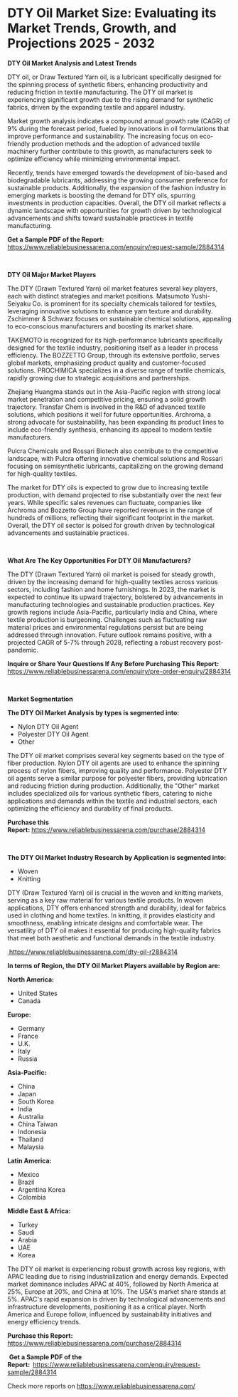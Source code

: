 <p><h1>DTY Oil Market Size: Evaluating its Market Trends, Growth, and Projections 2025 - 2032</h1></p><p><strong>DTY Oil Market Analysis and Latest Trends</strong></p>
<p><p>DTY oil, or Draw Textured Yarn oil, is a lubricant specifically designed for the spinning process of synthetic fibers, enhancing productivity and reducing friction in textile manufacturing. The DTY oil market is experiencing significant growth due to the rising demand for synthetic fabrics, driven by the expanding textile and apparel industry. </p><p>Market growth analysis indicates a compound annual growth rate (CAGR) of 9% during the forecast period, fueled by innovations in oil formulations that improve performance and sustainability. The increasing focus on eco-friendly production methods and the adoption of advanced textile machinery further contribute to this growth, as manufacturers seek to optimize efficiency while minimizing environmental impact.</p><p>Recently, trends have emerged towards the development of bio-based and biodegradable lubricants, addressing the growing consumer preference for sustainable products. Additionally, the expansion of the fashion industry in emerging markets is boosting the demand for DTY oils, spurring investments in production capacities. Overall, the DTY oil market reflects a dynamic landscape with opportunities for growth driven by technological advancements and shifts toward sustainable practices in textile manufacturing.</p></p>
<p><strong>Get a Sample PDF of the Report:&nbsp;</strong> <a href="https://www.reliablebusinessarena.com/enquiry/request-sample/2884314?utm_campaign=3344&utm_medium=2&utm_source=Github&utm_content=ia&utm_term=13032025&utm_id=dty-oil">https://www.reliablebusinessarena.com/enquiry/request-sample/2884314</a></p>
<p>&nbsp;</p>
<p><strong>DTY Oil Major Market Players</strong></p>
<p><p>The DTY (Drawn Textured Yarn) oil market features several key players, each with distinct strategies and market positions. Matsumoto Yushi-Seiyaku Co. is prominent for its specialty chemicals tailored for textiles, leveraging innovative solutions to enhance yarn texture and durability. Zschimmer & Schwarz focuses on sustainable chemical solutions, appealing to eco-conscious manufacturers and boosting its market share.</p><p>TAKEMOTO is recognized for its high-performance lubricants specifically designed for the textile industry, positioning itself as a leader in process efficiency. The BOZZETTO Group, through its extensive portfolio, serves global markets, emphasizing product quality and customer-focused solutions. PROCHIMICA specializes in a diverse range of textile chemicals, rapidly growing due to strategic acquisitions and partnerships.</p><p>Zhejiang Huangma stands out in the Asia-Pacific region with strong local market penetration and competitive pricing, ensuring a solid growth trajectory. Transfar Chem is involved in the R&D of advanced textile solutions, which positions it well for future opportunities. Archroma, a strong advocate for sustainability, has been expanding its product lines to include eco-friendly synthesis, enhancing its appeal to modern textile manufacturers.</p><p>Pulcra Chemicals and Rossari Biotech also contribute to the competitive landscape, with Pulcra offering innovative chemical solutions and Rossari focusing on semisynthetic lubricants, capitalizing on the growing demand for high-quality textiles.</p><p>The market for DTY oils is expected to grow due to increasing textile production, with demand projected to rise substantially over the next few years. While specific sales revenues can fluctuate, companies like Archroma and Bozzetto Group have reported revenues in the range of hundreds of millions, reflecting their significant footprint in the market. Overall, the DTY oil sector is poised for growth driven by technological advancements and sustainable practices.</p></p>
<p>&nbsp;</p>
<p><strong>What Are The Key Opportunities For DTY Oil Manufacturers?</strong></p>
<p><p>The DTY (Drawn Textured Yarn) oil market is poised for steady growth, driven by the increasing demand for high-quality textiles across various sectors, including fashion and home furnishings. In 2023, the market is expected to continue its upward trajectory, bolstered by advancements in manufacturing technologies and sustainable production practices. Key growth regions include Asia-Pacific, particularly India and China, where textile production is burgeoning. Challenges such as fluctuating raw material prices and environmental regulations persist but are being addressed through innovation. Future outlook remains positive, with a projected CAGR of 5-7% through 2028, reflecting a robust recovery post-pandemic.</p></p>
<p><strong>Inquire or Share Your Questions If Any Before Purchasing This Report:</strong> <a href="https://www.reliablebusinessarena.com/enquiry/pre-order-enquiry/2884314?utm_campaign=3344&utm_medium=2&utm_source=Github&utm_content=ia&utm_term=13032025&utm_id=dty-oil">https://www.reliablebusinessarena.com/enquiry/pre-order-enquiry/2884314</a></p>
<p>&nbsp;</p>
<p><strong>Market Segmentation</strong></p>
<p><strong>The DTY Oil Market Analysis by types is segmented into:</strong></p>
<p><ul><li>Nylon DTY Oil Agent</li><li>Polyester DTY Oil Agent</li><li>Other</li></ul></p>
<p><p>The DTY oil market comprises several key segments based on the type of fiber production. Nylon DTY oil agents are used to enhance the spinning process of nylon fibers, improving quality and performance. Polyester DTY oil agents serve a similar purpose for polyester fibers, providing lubrication and reducing friction during production. Additionally, the "Other" market includes specialized oils for various synthetic fibers, catering to niche applications and demands within the textile and industrial sectors, each optimizing the efficiency and durability of final products.</p></p>
<p><strong>Purchase this Report:&nbsp;</strong><a href="https://www.reliablebusinessarena.com/purchase/2884314?utm_campaign=3344&utm_medium=2&utm_source=Github&utm_content=ia&utm_term=13032025&utm_id=dty-oil">https://www.reliablebusinessarena.com/purchase/2884314</a></p>
<p>&nbsp;</p>
<p><strong>The DTY Oil Market Industry Research by Application is segmented into:</strong></p>
<p><ul><li>Woven</li><li>Knitting</li></ul></p>
<p><p>DTY (Draw Textured Yarn) oil is crucial in the woven and knitting markets, serving as a key raw material for various textile products. In woven applications, DTY offers enhanced strength and durability, ideal for fabrics used in clothing and home textiles. In knitting, it provides elasticity and smoothness, enabling intricate designs and comfortable wear. The versatility of DTY oil makes it essential for producing high-quality fabrics that meet both aesthetic and functional demands in the textile industry.</p></p>
<p><a href="https://www.reliablebusinessarena.com/dty-oil-r2884314?utm_campaign=3344&utm_medium=2&utm_source=Github&utm_content=ia&utm_term=13032025&utm_id=dty-oil">&nbsp;https://www.reliablebusinessarena.com/dty-oil-r2884314</a></p>
<p><strong>In terms of Region, the DTY Oil Market Players available by Region are:</strong></p>
<p>
    <p> <strong> North America: </strong>
        <ul>
            <li>United States</li>
            <li>Canada</li>
        </ul>
        </p> 
    <p> <strong> Europe: </strong>
        <ul>
            <li>Germany</li>
            <li>France</li>
            <li>U.K.</li>
            <li>Italy</li>
            <li>Russia</li>
        </ul>
        </p> 
    <p> <strong> Asia-Pacific: </strong>
        <ul>
            <li>China</li>
            <li>Japan</li>
            <li>South Korea</li>
            <li>India</li>
            <li>Australia</li>
            <li>China Taiwan</li>
            <li>Indonesia</li>
            <li>Thailand</li>
            <li>Malaysia</li>
        </ul>
        </p> 
    <p> <strong> Latin America: </strong>
        <ul>
            <li>Mexico</li>
            <li>Brazil</li>
            <li>Argentina Korea</li>
            <li>Colombia</li>
        </ul>
        </p> 
    <p> <strong> Middle East & Africa: </strong>
        <ul>
            <li>Turkey</li>
            <li>Saudi</li>
            <li>Arabia</li>
            <li>UAE</li>
            <li>Korea</li>
        </ul>
    </p>
    </p>
<p><p>The DTY oil market is experiencing robust growth across key regions, with APAC leading due to rising industrialization and energy demands. Expected market dominance includes APAC at 40%, followed by North America at 25%, Europe at 20%, and China at 10%. The USA's market share stands at 5%. APAC's rapid expansion is driven by technological advancements and infrastructure developments, positioning it as a critical player. North America and Europe follow, influenced by sustainability initiatives and energy efficiency trends.</p></p>
<p><strong>Purchase this Report: </strong><a href="https://www.reliablebusinessarena.com/purchase/2884314?utm_campaign=3344&utm_medium=2&utm_source=Github&utm_content=ia&utm_term=13032025&utm_id=dty-oil">https://www.reliablebusinessarena.com/purchase/2884314</a></p>
<p>&nbsp;<strong>Get a Sample PDF of the Report:&nbsp;&nbsp;</strong><a href="https://www.reliablebusinessarena.com/enquiry/request-sample/2884314?utm_campaign=3344&utm_medium=2&utm_source=Github&utm_content=ia&utm_term=13032025&utm_id=dty-oil">https://www.reliablebusinessarena.com/enquiry/request-sample/2884314</a></p>
<p><strong></strong></p>
<p>Check more reports on <a href="https://www.reliablebusinessarena.com/?utm_campaign=3344&utm_medium=2&utm_source=Github&utm_content=ia&utm_term=13032025&utm_id=dty-oil">https://www.reliablebusinessarena.com/</a></p>